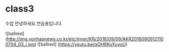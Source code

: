 # class3
수업 
안녕하세요.연습용입니다.

![ballred] (http://img.yonhapnews.co.kr/etc/inner/KR/2016/09/09/AKR20160909121100704_03_i.jpg)
![ballred] (https://youtu.be/qOH6KuYuyoU)
